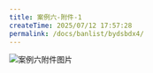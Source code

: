 ```yaml
---
title: 案例六-附件-1
createTime: 2025/07/12 17:57:28
permalink: /docs/banlist/bydsbdx4/
---
```

![案例六附件图片](/img/03公益服务器/四周目/服务器封禁案例/案例六/案例六-附件-1/01.png)